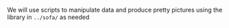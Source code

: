We will use scripts to manipulate data and produce pretty pictures using the 
library in `../sofa/` as needed